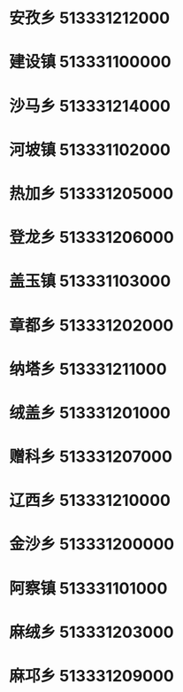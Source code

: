 # 安孜乡 513331212000
# 建设镇 513331100000
# 沙马乡 513331214000
# 河坡镇 513331102000
# 热加乡 513331205000
# 登龙乡 513331206000
# 盖玉镇 513331103000
# 章都乡 513331202000
# 纳塔乡 513331211000
# 绒盖乡 513331201000
# 赠科乡 513331207000
# 辽西乡 513331210000
# 金沙乡 513331200000
# 阿察镇 513331101000
# 麻绒乡 513331203000
# 麻邛乡 513331209000
